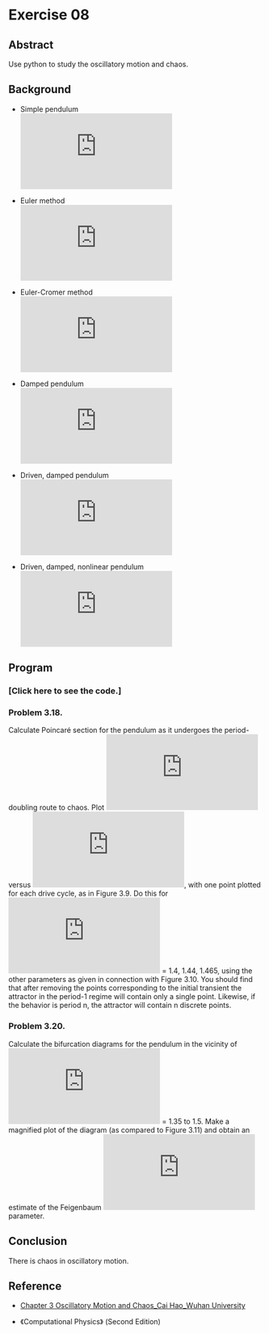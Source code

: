 # Exercise 08

## Abstract
Use python to study the oscillatory motion and chaos.

## Background
* Simple pendulum<br>
![](http://latex.codecogs.com/gif.latex?%5Cfrac%7B%5Cmathrm%7Bd%5E2%7D%5Ctheta%20%7D%7B%5Cmathrm%7Bd%7D%20t%5E2%7D%3D-%5Cfrac%7Bg%7D%7Bl%7D%5Ctheta)

* Euler method<br>
![](http://latex.codecogs.com/gif.latex?%5C%5C%20%5Comega%20_%7Bi&plus;1%7D%3D%5Comega%20_%7Bi%7D-%28g/l%29%5Ctheta%20_i%5CDelta%20t%20%5C%5C%20%5Ctheta%20_%7Bi&plus;1%7D%3D%5Ctheta%20_i&plus;%5Comega%20_i%5CDelta%20t%20%5C%5C%20t_%7Bi&plus;1%7D%3Dt_i&plus;%5CDelta%20t)

* Euler-Cromer method<br>
![](http://latex.codecogs.com/gif.latex?%5C%5C%20%5Comega%20_%7Bi&plus;1%7D%3D%5Comega%20_%7Bi%7D-%28g/l%29%5Ctheta%20_i%5CDelta%20t%20%5C%5C%20%5Ctheta%20_%7Bi&plus;1%7D%3D%5Ctheta%20_i&plus;%5Comega%20_%7Bi&plus;1%7D%5CDelta%20t%20%5C%5C%20t_%7Bi&plus;1%7D%3Dt_i&plus;%5CDelta%20t)

* Damped pendulum<br>
![](http://latex.codecogs.com/gif.latex?%5Cfrac%7B%5Cmathrm%7Bd%5E2%7D%5Ctheta%20%7D%7B%5Cmathrm%7Bd%7D%20t%5E2%7D%3D-%5Cfrac%7Bg%7D%7Bl%7D%5Ctheta%20-q%5Cfrac%7B%5Cmathrm%7Bd%7D%5Ctheta%20%7D%7B%5Cmathrm%7Bd%7D%20t%7D)

* Driven, damped pendulum<br>
![](http://latex.codecogs.com/gif.latex?%5Cfrac%7B%5Cmathrm%7Bd%5E2%7D%5Ctheta%20%7D%7B%5Cmathrm%7Bd%7D%20t%5E2%7D%3D-%5Cfrac%7Bg%7D%7Bl%7D%5Ctheta%20-q%5Cfrac%7B%5Cmathrm%7Bd%7D%5Ctheta%20%7D%7B%5Cmathrm%7Bd%7D%20t%7D&plus;F_D%5Csin%20%28%5COmega%20_Dt%29)

* Driven, damped, nonlinear pendulum<br>
![](http://latex.codecogs.com/gif.latex?%5Cfrac%7B%5Cmathrm%7Bd%5E2%7D%5Ctheta%20%7D%7B%5Cmathrm%7Bd%7D%20t%5E2%7D%3D-%5Cfrac%7Bg%7D%7Bl%7D%5Csin%20%5Ctheta%20-q%5Cfrac%7B%5Cmathrm%7Bd%7D%5Ctheta%20%7D%7B%5Cmathrm%7Bd%7D%20t%7D&plus;F_D%5Csin%20%28%5COmega%20_Dt%29)

## Program

### [Click here to see the code.]




### Problem 3.18.
Calculate Poincaré section for the pendulum as it undergoes the period-doubling route to chaos. Plot ![](http://latex.codecogs.com/gif.latex?%5Comega) versus ![](http://latex.codecogs.com/gif.latex?%5Ctheta), with one point plotted for each drive cycle, as in Figure 3.9. Do this for ![](http://latex.codecogs.com/gif.latex?F_D) = 1.4, 1.44, 1.465, using the other parameters as given in connection with Figure 3.10. You should find that after removing the points corresponding to the initial transient the attractor in the period-1 regime will contain only a single point. Likewise, if the behavior is period n, the attractor will contain n discrete points.<br>




### Problem 3.20.
Calculate the bifurcation diagrams for the pendulum in the vicinity of ![](http://latex.codecogs.com/gif.latex?F_D) = 1.35 to 1.5. Make a magnified plot of the diagram (as compared to Figure 3.11) and obtain an estimate of the Feigenbaum ![](http://latex.codecogs.com/gif.latex?%5Cdelta) parameter.

## Conclusion
There is chaos in oscillatory motion.

## Reference
* [Chapter 3 Oscillatory Motion and Chaos_Cai Hao_Wuhan University](https://www.evernote.com/shard/s140/sh/0724815b-79a9-4357-9e85-416c33cb1b69/e2b0667446e6f7d74181969ed0c7c357)

* 《Computational Physics》 (Second Edition)
